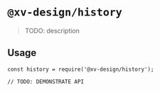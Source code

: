 # `@xv-design/history`

> TODO: description

## Usage

```
const history = require('@xv-design/history');

// TODO: DEMONSTRATE API
```
